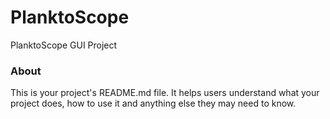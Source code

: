 PlanktoScope
============

PlanktoScope GUI Project

### About

This is your project's README.md file. It helps users understand what your
project does, how to use it and anything else they may need to know.
